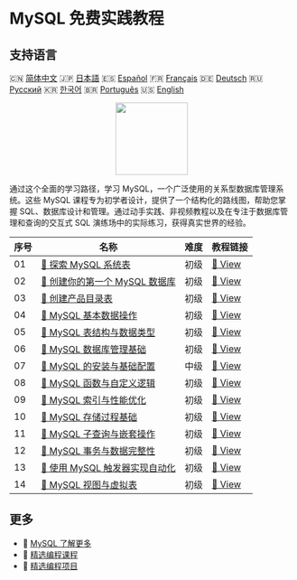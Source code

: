 # MySQL 免费实践教程

## 支持语言

🇨🇳 [简体中文](README_zh.md) 🇯🇵 [日本語](README_ja.md) 🇪🇸 [Español](README_es.md) 🇫🇷 [Français](README_fr.md) 🇩🇪 [Deutsch](README_de.md) 🇷🇺 [Русский](README_ru.md) 🇰🇷 [한국어](README_ko.md) 🇧🇷 [Português](README_pt.md) 🇺🇸 [English](README.md) 

<div align="center">
<img width="128px" src="https://file.labex.io/path/3JJy1bOBmUoZ.png">
</div>

通过这个全面的学习路径，学习 MySQL，一个广泛使用的关系型数据库管理系统。这些 MySQL 课程专为初学者设计，提供了一个结构化的路线图，帮助您掌握 SQL、数据库设计和管理。通过动手实践、非视频教程以及在专注于数据库管理和查询的交互式 SQL 演练场中的实际练习，获得真实世界的经验。

|   序号 | 名称                                                                                                                  | 难度   | 教程链接                                                                                            |
|--------|-----------------------------------------------------------------------------------------------------------------------|--------|-----------------------------------------------------------------------------------------------------|
|     01 | [📖 探索 MySQL 系统表](https://labex.io/zh/tutorials/mysql-explore-mysql-system-tables-391702)                        | 初级   | [🔗 View](https://labex.io/zh/tutorials/mysql-explore-mysql-system-tables-391702)                   |
|     02 | [📖 创建你的第一个 MySQL 数据库](https://labex.io/zh/tutorials/mysql-create-your-first-mysql-database-418265)         | 初级   | [🔗 View](https://labex.io/zh/tutorials/mysql-create-your-first-mysql-database-418265)              |
|     03 | [📖 创建产品目录表](https://labex.io/zh/tutorials/mysql-create-a-product-catalog-table-418298)                        | 初级   | [🔗 View](https://labex.io/zh/tutorials/mysql-create-a-product-catalog-table-418298)                |
|     04 | [📖 MySQL 基本数据操作](https://labex.io/zh/tutorials/sql-mysql-basic-data-manipulation-418303)                       | 初级   | [🔗 View](https://labex.io/zh/tutorials/sql-mysql-basic-data-manipulation-418303)                   |
|     05 | [📖 MySQL 表结构与数据类型](https://labex.io/zh/tutorials/mysql-mysql-table-structure-and-data-types-418307)          | 初级   | [🔗 View](https://labex.io/zh/tutorials/mysql-mysql-table-structure-and-data-types-418307)          |
|     06 | [📖 MySQL 数据库管理基础](https://labex.io/zh/tutorials/mysql-database-management-fundamentals-with-mysql-418414)     | 初级   | [🔗 View](https://labex.io/zh/tutorials/mysql-database-management-fundamentals-with-mysql-418414)   |
|     07 | [📖 MySQL 的安装与基础配置](https://labex.io/zh/tutorials/mysql-installation-and-basic-configuration-of-mysql-418415) | 中级   | [🔗 View](https://labex.io/zh/tutorials/mysql-installation-and-basic-configuration-of-mysql-418415) |
|     08 | [📖 MySQL 函数与自定义逻辑](https://labex.io/zh/tutorials/mysql-mysql-functions-and-custom-logic-550908)              | 初级   | [🔗 View](https://labex.io/zh/tutorials/mysql-mysql-functions-and-custom-logic-550908)              |
|     09 | [📖 MySQL 索引与性能优化](https://labex.io/zh/tutorials/mysql-mysql-indexes-and-performance-optimization-550910)      | 初级   | [🔗 View](https://labex.io/zh/tutorials/mysql-mysql-indexes-and-performance-optimization-550910)    |
|     10 | [📖 MySQL 存储过程基础](https://labex.io/zh/tutorials/mysql-mysql-stored-procedures-basics-550915)                    | 初级   | [🔗 View](https://labex.io/zh/tutorials/mysql-mysql-stored-procedures-basics-550915)                |
|     11 | [📖 MySQL 子查询与嵌套操作](https://labex.io/zh/tutorials/mysql-mysql-subqueries-and-nested-operations-550916)        | 初级   | [🔗 View](https://labex.io/zh/tutorials/mysql-mysql-subqueries-and-nested-operations-550916)        |
|     12 | [📖 MySQL 事务与数据完整性](https://labex.io/zh/tutorials/mysql-mysql-transactions-and-data-integrity-550918)         | 初级   | [🔗 View](https://labex.io/zh/tutorials/mysql-mysql-transactions-and-data-integrity-550918)         |
|     13 | [📖 使用 MySQL 触发器实现自动化](https://labex.io/zh/tutorials/mysql-mysql-triggers-for-automation-550919)            | 初级   | [🔗 View](https://labex.io/zh/tutorials/mysql-mysql-triggers-for-automation-550919)                 |
|     14 | [📖 MySQL 视图与虚拟表](https://labex.io/zh/tutorials/mysql-mysql-views-and-virtual-tables-550920)                    | 初级   | [🔗 View](https://labex.io/zh/tutorials/mysql-mysql-views-and-virtual-tables-550920)                |

## 更多

- 🔗 [MySQL 了解更多](https://labex.io/zh/skilltrees/mysql)
- 🔗 [精选编程课程](https://github.com/labex-labs/awesome-programming-courses)
- 🔗 [精选编程项目](https://github.com/labex-labs/awesome-programming-projects)

